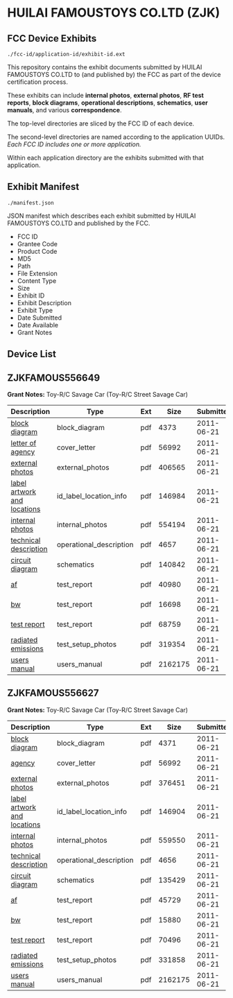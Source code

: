 # HUILAI FAMOUSTOYS CO.LTD (ZJK)
## FCC Device Exhibits

```
./fcc-id/application-id/exhibit-id.ext
```

This repository contains the exhibit documents submitted by HUILAI FAMOUSTOYS CO.LTD to (and published by) the FCC as part of the device certification process.

These exhibits can include **internal photos**, **external photos**, **RF test reports**, **block diagrams**, **operational descriptions**, **schematics**, **user manuals**, and various **correspondence**.

The top-level directories are sliced by the FCC ID of each device.

The second-level directories are named according to the application UUIDs. *Each FCC ID includes one or more application.*

Within each application directory are the exhibits submitted with that application. 

## Exhibit Manifest

```
./manifest.json
```

JSON manifest which describes each exhibit submitted by HUILAI FAMOUSTOYS CO.LTD and published by the FCC.

- FCC ID
- Grantee Code
- Product Code
- MD5
- Path
- File Extension
- Content Type
- Size
- Exhibit ID
- Exhibit Description
- Exhibit Type
- Date Submitted
- Date Available
- Grant Notes

## Device List
## ZJKFAMOUS556649
**Grant Notes:** Toy-R/C Savage Car (Toy-R/C Street Savage Car)

| Description | Type | Ext | Size | Submitted | Available |
| ----------- | ---- | --- | ---- | --------- | --------- |
| [block diagram](ZJKFAMOUS556649/651f7b3373eee151fa43dd488d57a984/1487430.pdf) | block_diagram | pdf | 4373 | 2011-06-21 | 2011-06-21 |
| [letter of agency](ZJKFAMOUS556649/651f7b3373eee151fa43dd488d57a984/1487429.pdf) | cover_letter | pdf | 56992 | 2011-06-21 | 2011-06-21 |
| [external photos](ZJKFAMOUS556649/651f7b3373eee151fa43dd488d57a984/1487434.pdf) | external_photos | pdf | 406565 | 2011-06-21 | 2011-06-21 |
| [label artwork and locations](ZJKFAMOUS556649/651f7b3373eee151fa43dd488d57a984/1487436.pdf) | id_label_location_info | pdf | 146984 | 2011-06-21 | 2011-06-21 |
| [internal photos](ZJKFAMOUS556649/651f7b3373eee151fa43dd488d57a984/1487435.pdf) | internal_photos | pdf | 554194 | 2011-06-21 | 2011-06-21 |
| [technical description](ZJKFAMOUS556649/651f7b3373eee151fa43dd488d57a984/1487433.pdf) | operational_description | pdf | 4657 | 2011-06-21 | 2011-06-21 |
| [circuit diagram](ZJKFAMOUS556649/651f7b3373eee151fa43dd488d57a984/1487432.pdf) | schematics | pdf | 140842 | 2011-06-21 | 2011-06-21 |
| [af](ZJKFAMOUS556649/651f7b3373eee151fa43dd488d57a984/1487428.pdf) | test_report | pdf | 40980 | 2011-06-21 | 2011-06-21 |
| [bw](ZJKFAMOUS556649/651f7b3373eee151fa43dd488d57a984/1487431.pdf) | test_report | pdf | 16698 | 2011-06-21 | 2011-06-21 |
| [test report](ZJKFAMOUS556649/651f7b3373eee151fa43dd488d57a984/1487439.pdf) | test_report | pdf | 68759 | 2011-06-21 | 2011-06-21 |
| [radiated emissions](ZJKFAMOUS556649/651f7b3373eee151fa43dd488d57a984/1487438.pdf) | test_setup_photos | pdf | 319354 | 2011-06-21 | 2011-06-21 |
| [users manual](ZJKFAMOUS556649/651f7b3373eee151fa43dd488d57a984/1487437.pdf) | users_manual | pdf | 2162175 | 2011-06-21 | 2011-06-21 |
## ZJKFAMOUS556627
**Grant Notes:** Toy-R/C Savage Car (Toy-R/C Street Savage Car)

| Description | Type | Ext | Size | Submitted | Available |
| ----------- | ---- | --- | ---- | --------- | --------- |
| [block diagram](ZJKFAMOUS556627/54c14094501e2ae93f85085a39f9b0ce/1487444.pdf) | block_diagram | pdf | 4371 | 2011-06-21 | 2011-06-21 |
| [agency](ZJKFAMOUS556627/54c14094501e2ae93f85085a39f9b0ce/1487429.pdf) | cover_letter | pdf | 56992 | 2011-06-21 | 2011-06-21 |
| [external photos](ZJKFAMOUS556627/54c14094501e2ae93f85085a39f9b0ce/1487448.pdf) | external_photos | pdf | 376451 | 2011-06-21 | 2011-06-21 |
| [label artwork and locations](ZJKFAMOUS556627/54c14094501e2ae93f85085a39f9b0ce/1487450.pdf) | id_label_location_info | pdf | 146904 | 2011-06-21 | 2011-06-21 |
| [internal photos](ZJKFAMOUS556627/54c14094501e2ae93f85085a39f9b0ce/1487449.pdf) | internal_photos | pdf | 559550 | 2011-06-21 | 2011-06-21 |
| [technical description](ZJKFAMOUS556627/54c14094501e2ae93f85085a39f9b0ce/1487447.pdf) | operational_description | pdf | 4656 | 2011-06-21 | 2011-06-21 |
| [circuit diagram](ZJKFAMOUS556627/54c14094501e2ae93f85085a39f9b0ce/1487446.pdf) | schematics | pdf | 135429 | 2011-06-21 | 2011-06-21 |
| [af](ZJKFAMOUS556627/54c14094501e2ae93f85085a39f9b0ce/1487442.pdf) | test_report | pdf | 45729 | 2011-06-21 | 2011-06-21 |
| [bw](ZJKFAMOUS556627/54c14094501e2ae93f85085a39f9b0ce/1487445.pdf) | test_report | pdf | 15880 | 2011-06-21 | 2011-06-21 |
| [test report](ZJKFAMOUS556627/54c14094501e2ae93f85085a39f9b0ce/1487453.pdf) | test_report | pdf | 70496 | 2011-06-21 | 2011-06-21 |
| [radiated emissions](ZJKFAMOUS556627/54c14094501e2ae93f85085a39f9b0ce/1487452.pdf) | test_setup_photos | pdf | 331858 | 2011-06-21 | 2011-06-21 |
| [users manual](ZJKFAMOUS556627/54c14094501e2ae93f85085a39f9b0ce/1487451.pdf) | users_manual | pdf | 2162175 | 2011-06-21 | 2011-06-21 |
